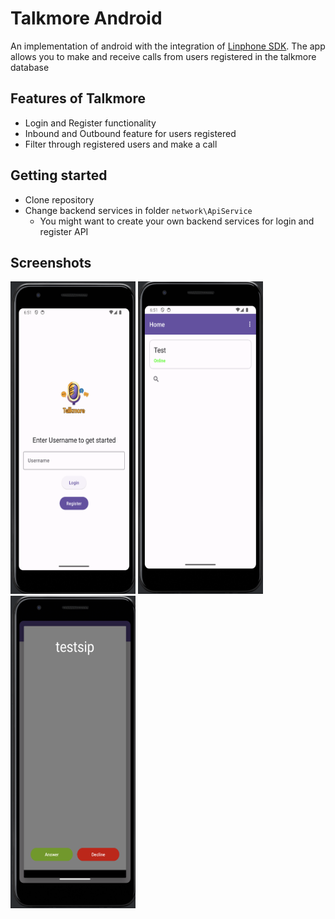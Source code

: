 # Talkmore Android

An implementation of android with the integration of [Linphone SDK](https://download.linphone.org/releases/docs/liblinphone/latest/java/). 
The app allows you to make and receive calls from users registered in the talkmore database

## Features of Talkmore

- Login and Register functionality
- Inbound and Outbound feature for users registered
- Filter through registered users and make a call

## Getting started

- Clone repository 
- Change backend services in folder `network\ApiService`
  - You might want to create your own backend services for login and register API

## Screenshots
<img src="screenshots/1.png" width="200" height="500" alt="login"> <img src="screenshots/3.png" width="200" height="500" alt="dashboard"> <img src="screenshots/2.png" width="200" height="500" alt="incoming"> 